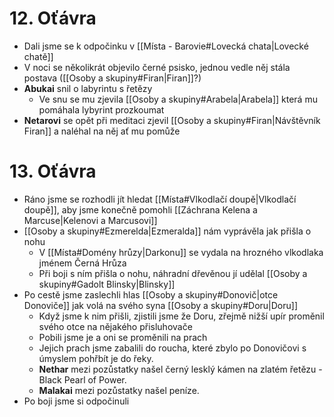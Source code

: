 # 12. Oťávra
- Dali jsme se k odpočinku v [[Místa - Barovie#Lovecká chata|Lovecké chatě]]
- V noci se několikrát objevilo černé psisko, jednou vedle něj stála postava ([[Osoby a skupiny#Firan|Firan]]?)
- **Abukai** snil o labyrintu s řetězy
	- Ve snu se mu zjevila [[Osoby a skupiny#Arabela|Arabela]] která mu pomáhala lybyrint prozkoumat
- **Netarovi** se opět při meditaci zjevil [[Osoby a skupiny#Firan|Návštěvník Firan]] a naléhal na něj ať mu pomůže
# 13. Oťávra
- Ráno jsme se rozhodli jít hledat [[Místa#Vlkodlačí doupě|Vlkodlačí doupě]], aby jsme konečně pomohli [[Záchrana Kelena a Marcuse|Kelenovi a Marcusovi]]
- [[Osoby a skupiny#Ezmerelda|Ezmeralda]] nám vyprávěla jak přišla o nohu
	- V [[Místa#Domény hrůzy|Darkonu]] se vydala na hrozného vlkodlaka jménem Černá Hrůza
	- Při boji s ním přišla o nohu, náhradní dřevěnou jí udělal [[Osoby a skupiny#Gadolt Blinsky|Blinsky]]
- Po cestě jsme zaslechli hlas [[Osoby a skupiny#Donovič|otce Donoviče]] jak volá na svého syna [[Osoby a skupiny#Doru|Doru]]
	- Když jsme k nim přišli, zjistili jsme že Doru, zřejmě nižší upír proměnil svého otce na nějakého přisluhovače
	- Pobili jsme je a oni se proměnili na prach
	- Jejich prach jsme zabalili do roucha, které zbylo po Donovičovi s úmyslem pohřbít je do řeky.
	- **Nethar** mezi pozůstatky našel černý lesklý kámen na zlatém řetězu - Black Pearl of Power.
	- **Malakai** mezi pozůstatky našel peníze.
- Po boji jsme si odpočinuli